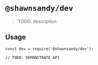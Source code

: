 # `@shawnsandy/dev`

> TODO: description

## Usage

```
const dev = require('@shawnsandy/dev');

// TODO: DEMONSTRATE API
```
